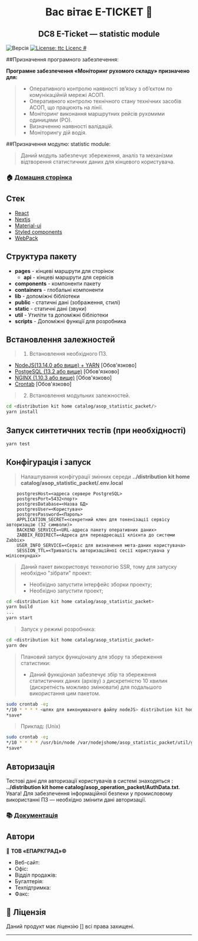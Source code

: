 <h1 align="center">Вас вітає E-TICKET 👋</h1>
<h2 align="center">DC8 E-Ticket — statistic module</h2>
<p>
  <img alt="Версія" src="https://img.shields.io/badge/version-0.25-blue.svg?cacheSeconds=2592000" />
  <a href="-" target="_blank">
    <img alt="License: ttc Licenc #" src="https://img.shields.io/badge/License-ttc Licenc #-yellow.svg" />
  </a>
</p>

##Призначення програмного забезпечення: 

**Програмне забезпечення «Моніторинг рухомого складу» призначено для:**
>- Оперативного контролю наявності зв’язку з об’єктом по комунікаційній мережі АСОП.
>- Оперативного контролю технічного стану технічних засобів АСОП, що працюють на лінії.
>- Моніторинг виконання маршрутних рейсів рухомими одиницями (РО).
>- Визначенню наявності валідацій.
>- Моніторингу дій водія.

##Призначення модулю: statistic module: 

>Даний модуль забезпечує збереження, аналіз та механізми відтворення статистичних даних для кінцевого користувача.

### 🏠 [ Домашня сторінка ](http://#/)

## Стек
- [React](https://reactjs.org)
- [Nextjs](https://nextjs.org/)
- [Material-ui](http://material-ui.com)
- [Styled components](https://www.styled-components.com)
- [WebPack](https://webpack.js.org/)

## Структура пакету

- **pages** - кінцеві маршрути для сторінок
  - **api** - кінцеві маршрути для сервісів
- **components** - компоненти пакету
- **containers** - глобальні компоненти
- **lib** - допоміжні бібліотеки
- **public** - статичні дані (зображення, стилі)
- **static** - статичні дані (звуки)
- **util** - Утиліти та допоміжні бібліотеки
- **scripts** - Допоміжні функції для розробника

## Встановлення залежностей

> 1. Встановлення необхідного ПЗ.

- [NodeJS(13.14.0 або вище) + YARN](https://nodejs.org/uk/download/) [Обов'язково]
- [PostgeSQL (13.2 або вище)](https://www.postgresql.org/download/) [Обов'язково]
- [NGINX (1.10.3 або вище)](http://nginx.org/ru/download.html) [Обов'язково]
- [Crontab](https://crontab.guru/) [Обов'язково]

> 2. Встановлення модульних залежностей.

```sh
cd <distribution kit home catalog/asop_statistic_packet/>
yarn install
```

## Запуск синтетичних тестів (при необхідності)

```sh
yarn test
```

## Конфігурація і запуск

> Налаштування  конфігурації змінних середи **../distribution kit home catalog/asop_statistic_packet/.env.local**

```
    postgresHost=<адреса сервере PostgreSQL>
    postgresPort=5432<порт>
    postgresDatabase=<Назва БД>
    postgresUser=<Користувач>
    postgresPassword=<Пароль>
    APPLICATION_SECRET=<секретний ключ для токенізації сервісу авторизацію (32 символи)>
    BACKEND_SERVICE=<URL-адреса пакету оперативних даних>
	ZABBIX_REDIRECT=<Адреса для переадресації клієнта до системи Zabbix>
	USER_INFO_SERVICE=<Сервіс для визначення мета-даних користувача>
	SESSION_TTL=<Тривалість авторизаційної сесії користувача у мілісекундах>
```

> Даний пакет використовує технологію SSR, тому для запуску необхідно "зібрати" проект:
>
> - Необхідно запустити інтерфейс зборки проекту;
> - Необхідно запустити проект;
```sh
cd <distribution kit home catalog/asop_statistic_packet>
yarn build
...
yarn start
```

> Запуск у режимі розробника:
>
```sh
cd <distribution kit home catalog/asop_statistic_packet>
yarn dev
```

> Плановий запуск функціоналу для збору та збереження статистики:
>
> - Даний функціонал забезпечує збір та збереження статистичних даних (архіву)  з дискретністю 10 хвилин (дискретність можливо змінювати) для подальшого використання цим пакетом.
```sh
sudo crontab -e;
*/10 * * * * <шлях для виконуювачого файлу nodeJS> distribution kit home catalog/asop_statistic_packet/util/getDataASOP.js
*save*
```
>Приклад: (Unix)
```sh
sudo crontab -e;
*/10 * * * * /usr/bin/node /var/nodejshome/asop_statistic_packet/util/getDataASOP.js
*save*
```

## Авторизація

Тестові дані для авторизації користувачів в системі знаходяться : **../distribution kit home catalog/asop_operation_packet/AuthData.txt**.
Увага! Для забезпечення інформаційної безпеки у промисловому використанні ПЗ — необхідно змінити дані авторизації.

### 📚 [ Документація ](#)

## Автори

👤 **ТОВ «ЕПАРКГРАД»©**

- Веб-сайт: 
- Офіс:
- Відділ продажів: 
- Бугалтерія: 
- Техпідтримка: 
- Факс: 

## 📝 Ліцензія

Даний продукт має ліцензію [] всі права захищені.

---
